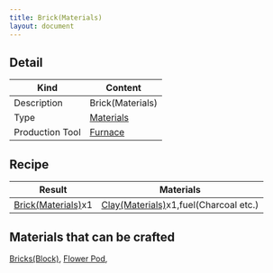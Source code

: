 ```yaml
---
title: Brick(Materials)
layout: document
---
```

## Detail

|Kind|Content|
|---|---|
|Description|Brick(Materials)|
|Type|[Materials](Materials)|
|Production Tool|[Furnace](Furnace)|

## Recipe

|Result|Materials|
|---|---|
|[Brick(Materials)](Brick(Materials))x1|[Clay(Materials)](Clay(Materials))x1,fuel(Charcoal etc.)|

## Materials that can be crafted

[Bricks(Block)](Bricks(Block)),
[Flower Pod](Flower_Pod),
